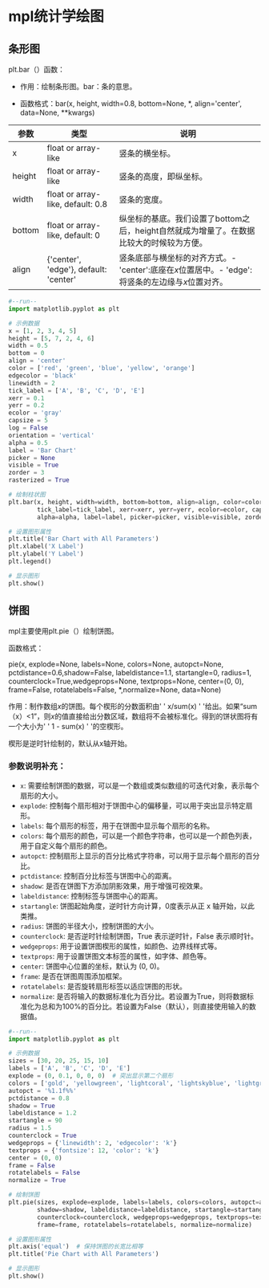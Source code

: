 # mpl统计学绘图
## 条形图
plt.bar（）函数：
- 作用：绘制条形图。bar：条的意思。

- 函数格式：bar(x, height, width=0.8, bottom=None, *, align='center', data=None, **kwargs)

|参数|	类型|	说明|
| -- | -- | -- |
|x	|float or array-like|	竖条的横坐标。|
|height	|float or array-like|	竖条的高度，即纵坐标。|
|width	|float or array-like, default: 0.8|	竖条的宽度。|
|bottom	|float or array-like, default: 0|	纵坐标的基底。我们设置了bottom之后，height自然就成为增量了。在数据比较大的时候较为方便。|
|align	|{'center', 'edge'}, default: 'center'|	竖条底部与横坐标的对齐方式。- 'center':底座在*x*位置居中。- 'edge':将竖条的左边缘与*x*位置对齐。 |

```python
#--run--
import matplotlib.pyplot as plt

# 示例数据
x = [1, 2, 3, 4, 5]
height = [5, 7, 2, 4, 6]
width = 0.5
bottom = 0
align = 'center'
color = ['red', 'green', 'blue', 'yellow', 'orange']
edgecolor = 'black'
linewidth = 2
tick_label = ['A', 'B', 'C', 'D', 'E']
xerr = 0.1
yerr = 0.2
ecolor = 'gray'
capsize = 5
log = False
orientation = 'vertical'
alpha = 0.5
label = 'Bar Chart'
picker = None
visible = True
zorder = 3
rasterized = True

# 绘制柱状图
plt.bar(x, height, width=width, bottom=bottom, align=align, color=color, edgecolor=edgecolor, linewidth=linewidth,
        tick_label=tick_label, xerr=xerr, yerr=yerr, ecolor=ecolor, capsize=capsize, log=log, orientation=orientation,
        alpha=alpha, label=label, picker=picker, visible=visible, zorder=zorder, rasterized=rasterized)

# 设置图形属性
plt.title('Bar Chart with All Parameters')
plt.xlabel('X Label')
plt.ylabel('Y Label')
plt.legend()

# 显示图形
plt.show()

```


## 饼图

mpl主要使用plt.pie（）绘制饼图。

函数格式：

pie(x, explode=None, labels=None, colors=None, autopct=None, pctdistance=0.6,shadow=False, labeldistance=1.1, startangle=0, radius=1, counterclock=True,wedgeprops=None, textprops=None, center=(0, 0), frame=False, rotatelabels=False, *,normalize=None, data=None)

作用：制作数组*x*的饼图。每个楔形的分数面积由' ' x/sum(x) ' '给出。如果“sum（x）<1”，则*x*的值直接给出分数区域，数组将不会被标准化。得到的饼状图将有一个大小为' ' 1 - sum(x) ' '的空楔形。

楔形是逆时针绘制的，默认从x轴开始。

### 参数说明补充：

- `x`: 需要绘制饼图的数据，可以是一个数组或类似数组的可迭代对象，表示每个扇形的大小。
- `explode`: 控制每个扇形相对于饼图中心的偏移量，可以用于突出显示特定扇形。
- `labels`: 每个扇形的标签，用于在饼图中显示每个扇形的名称。
- `colors`: 每个扇形的颜色，可以是一个颜色字符串，也可以是一个颜色列表，用于自定义每个扇形的颜色。
- `autopct`: 控制扇形上显示的百分比格式字符串，可以用于显示每个扇形的百分比。
- `pctdistance`: 控制百分比标签与饼图中心的距离。
- `shadow`: 是否在饼图下方添加阴影效果，用于增强可视效果。
- `labeldistance`: 控制标签与饼图中心的距离。
- `startangle`: 饼图起始角度，逆时针方向计算，0度表示从正 x 轴开始，以此类推。
- `radius`: 饼图的半径大小，控制饼图的大小。
- `counterclock`: 是否逆时针绘制饼图，True 表示逆时针，False 表示顺时针。
- `wedgeprops`: 用于设置饼图楔形的属性，如颜色、边界线样式等。
- `textprops`: 用于设置饼图文本标签的属性，如字体、颜色等。
- `center`: 饼图中心位置的坐标，默认为 (0, 0)。
- `frame`: 是否在饼图周围添加框架。
- `rotatelabels`: 是否旋转扇形标签以适应饼图的形状。
- `normalize`: 是否将输入的数据标准化为百分比。若设置为True，则将数据标准化为总和为100%的百分比。若设置为False（默认），则直接使用输入的数据值。

```python
#--run--
import matplotlib.pyplot as plt

# 示例数据
sizes = [30, 20, 25, 15, 10]
labels = ['A', 'B', 'C', 'D', 'E']
explode = (0, 0.1, 0, 0, 0)  # 突出显示第二个扇形
colors = ['gold', 'yellowgreen', 'lightcoral', 'lightskyblue', 'lightgreen']
autopct = '%1.1f%%'
pctdistance = 0.8
shadow = True
labeldistance = 1.2
startangle = 90
radius = 1.5
counterclock = True
wedgeprops = {'linewidth': 2, 'edgecolor': 'k'}
textprops = {'fontsize': 12, 'color': 'k'}
center = (0, 0)
frame = False
rotatelabels = False
normalize = True

# 绘制饼图
plt.pie(sizes, explode=explode, labels=labels, colors=colors, autopct=autopct, pctdistance=pctdistance,
        shadow=shadow, labeldistance=labeldistance, startangle=startangle, radius=radius,
        counterclock=counterclock, wedgeprops=wedgeprops, textprops=textprops, center=center,
        frame=frame, rotatelabels=rotatelabels, normalize=normalize)

# 设置图形属性
plt.axis('equal')  # 保持饼图的长宽比相等
plt.title('Pie Chart with All Parameters')

# 显示图形
plt.show()

```
